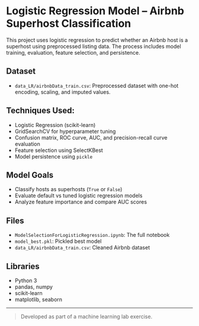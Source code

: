 # Logistic Regression Model – Airbnb Superhost Classification

This project uses logistic regression to predict whether an Airbnb host is a superhost using preprocessed listing data. The process includes model training, evaluation, feature selection, and persistence.

## Dataset
- `data_LR/airbnbData_train.csv`: Preprocessed dataset with one-hot encoding, scaling, and imputed values.

## Techniques Used:
- Logistic Regression (scikit-learn)
- GridSearchCV for hyperparameter tuning
- Confusion matrix, ROC curve, AUC, and precision-recall curve evaluation
- Feature selection using SelectKBest
- Model persistence using `pickle`

## Model Goals
- Classify hosts as superhosts (`True` or `False`)
- Evaluate default vs tuned logistic regression models
- Analyze feature importance and compare AUC scores

## Files
- `ModelSelectionForLogisticRegression.ipynb`: The full notebook
- `model_best.pkl`: Pickled best model
- `data_LR/airbnbData_train.csv`: Cleaned Airbnb dataset

## Libraries
- Python 3
- pandas, numpy
- scikit-learn
- matplotlib, seaborn

---

> Developed as part of a machine learning lab exercise.
